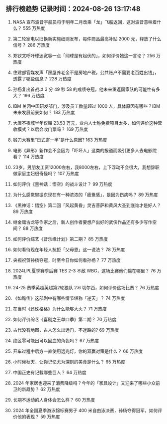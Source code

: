 
## 排行榜趋势 记录时间：2024-08-26 13:17:48
  
  1. NASA 宣布波音宇航员将于明年二月改乘「龙」飞船返回，这对波音意味着什么？ 555 万热度
    
  2. 第二轮家电以旧换新实施细则发布，每件商品最高补贴 2000 元，释放了什么信号？ 286 万热度
    
  3. 郑钦文呼吁球迷宽容一点「网球是有起伏的」，如何评价她这一言论？ 256 万热度
    
  4. 住建部官媒发声「房屋养老金不是房地产税，公共账户不需要老百姓出钱」，透露了哪些信息？ 228 万热度
    
  5. 孙杨复出首战以 3 分 49 秒 58 的成绩夺冠，他未来重返国家队的可能性有多大？ 196 万热度
    
  6. IBM 关闭中国研发部门，涉及员工数量超过 1000 人，具体原因有哪些？IBM 未来发展前景如何？ 183 万热度
    
  7. 大唐不夜城半年仅赚 23.53 万元，业内人士称免费项目太多，如何评价这种营收模式？以后会收门票吗？ 169 万热度
    
  8. 锻刀大赛里“日式寄一半”是什么原因? 163 万热度
    
  9. 电影《异形》新作会不会因为「吓坏人」这类的报道而吸引更多人去电影院看？ 114 万热度
    
  10. 23岁，男朋友工资12000左右，我8000左右，上下浮动不会很大，我想辞职做家庭主妇很奇怪吗？ 107 万热度
    
  11. 如何评价《黑神话：悟空》的战斗设计？ 99 万热度
    
  12. 为什么感觉樊振东现在有一种浓浓的「疲惫感」，是因为伤病吗？ 89 万热度
    
  13. 《黑神话：悟空》第二回「风起黄昏」灵吉菩萨和黄风大圣到底谁才是好人？ 89 万热度
    
  14. 继金庸古龙等作家之后，新人创作者要想产出好的武侠作品还有多少写作空间？ 88 万热度
    
  15. 如何评价综艺《音乐缘计划》第二期？ 85 万热度
    
  16. 如何看待现在年轻人抗拒「父母恩」这一说法？ 78 万热度
    
  17. 央视祝贺孙杨夺冠，时至今日你如何看孙杨？ 77 万热度
    
  18. 2024LPL夏季赛季后赛 TES 2-3 不敌 WBG，这场比赛他们输在哪里？ 76 万热度
    
  19. 24-25 赛季英超英超第2轮狼队 2:6 切尔西，如何评价这场比赛？ 76 万热度
    
  20. 《如懿传》这部剧中有哪些情节堪称「逆天」？ 74 万热度
    
  21. 在当时《还珠格格》为什么能够大火？ 71 万热度
    
  22. 如何评价综艺《喜剧之王单口季》第二期？ 70 万热度
    
  23. 古代没有地图，古人怎么出远门，不迷路的? 69 万热度
    
  24. 绝区零可能出可以回血的角色吗？ 67 万热度
    
  25. 开车过程中后方一直使用远光灯，你的双赢对策是什么？ 66 万热度
    
  26. 小时候秋天，让你记忆尤为深刻的美食是什么？ 65 万热度
    
  27. 中国正史有记载哪些巨人？ 64 万热度
    
  28. 2024 年家居也迎来了消费降级吗？今年的「家具设计」又迎来了哪些小众前卫的新趋势？ 62 万热度
    
  29. 长期不运动的人身体会怎么样？ 60 万热度
    
  30. 2024 年全国夏季游泳锦标赛男子 400 米自由泳决赛，孙杨夺得冠军，如何评价他的表现？ 59 万热度
    